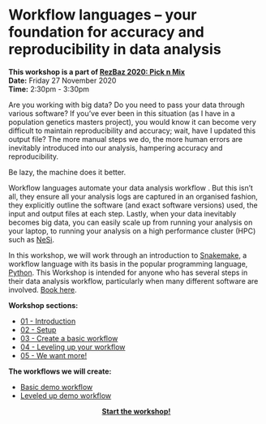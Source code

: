 # Workflow languages – your foundation for accuracy and reproducibility in data analysis

**This workshop is a part of [RezBaz 2020: Pick n Mix](https://resbaz.auckland.ac.nz/)** <br />
**Date:** Friday 27 November 2020 <br />
**Time:** 2:30pm - 3:30pm <br />

Are you working with big data? Do you need to pass your data through various software? If you’ve ever been in this situation (as I have in a population genetics masters project), you would know it can become very difficult to maintain reproducibility and accuracy; wait, have I updated this output file? The more manual steps we do, the more human errors are inevitably introduced into our analysis, hampering accuracy and reproducibility.

Be lazy, the machine does it better.

Workflow languages automate your data analysis workflow . But this isn’t all, they ensure all your analysis logs are captured in an organised fashion, they explicitly outline the software (and exact software versions) used, the input and output files at each step. Lastly, when your data inevitably becomes big data, you can easily scale up from running your analysis on your laptop, to running your analysis on a high performance cluster (HPC) such as [NeSi](https://www.nesi.org.nz/).

In this workshop, we will work through an introduction to [Snakemake](https://snakemake.readthedocs.io/en/stable/), a workflow language with its basis in the popular programming language, [Python](https://www.python.org/). This Workshop is intended for anyone who has several steps in their data analysis workflow, particularly when many different software are involved. [Book here](https://vuw.libcal.com/event/5293465/).

**Workshop sections:**

- [01 - Introduction](./workshop_material/01_introduction.md)
- [02 - Setup](./workshop_material/02_setup.md)
- [03 - Create a basic workflow](./workshop_material/03_create_a_basic_workflow.md)
- [04 - Leveling up your workflow](./workshop_material/04_leveling_up_your_workflow.md)
- [05 - We want more!](./workshop_material/05_we_want_more.md)

**The workflows we will create:**

- [Basic demo workflow](https://github.com/leahkemp/RezBaz2020_snakemake_workshop/tree/main/basic_demo_workflow)
- [Leveled up demo workflow](https://github.com/leahkemp/RezBaz2020_snakemake_workshop/tree/main/leveled_up_demo_workflow)

<p align="center"><b><a href="https://leahkemp.github.io/RezBaz2020_snakemake_workshop/blob/master/workshop_material/01_introduction.md">Start the workshop!</a>
